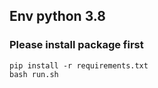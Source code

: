 ## Env python 3.8

### Please install package first
```
pip install -r requirements.txt
bash run.sh
```


